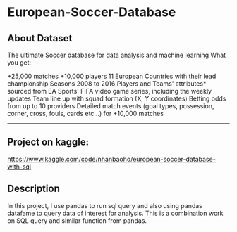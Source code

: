 # European-Soccer-Database

   ## About Dataset
   The ultimate Soccer database for data analysis and machine learning
   What you get:

   +25,000 matches
   +10,000 players
   11 European Countries with their lead championship
   Seasons 2008 to 2016
   Players and Teams' attributes* sourced from EA Sports' FIFA video game series, including the weekly updates
   Team line up with squad formation (X, Y coordinates)
   Betting odds from up to 10 providers
   Detailed match events (goal types, possession, corner, cross, fouls, cards etc…) for +10,000 matches
   ___
   
   ## Project on kaggle:
   https://www.kaggle.com/code/nhanbaoho/european-soccer-database-with-sql
   
   ## Description
   In this project, I use pandas to run sql query and also using pandas datafame to query data of interest for analysis.
   This is a combination work on SQL query and similar function from pandas.
